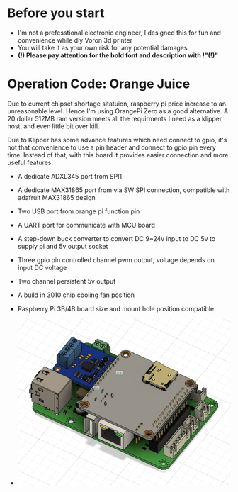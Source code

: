 # Before you start
- I'm not a prefesstional electronic engineer, I designed this for fun and convenience while diy Voron 3d printer
- You will take it as your own risk for any potential damages
- **(!) Please pay attention for the bold font and description with !"(!)"**

# Operation Code: Orange Juice
Due to current chipset shortage sitatuion, raspberry pi price increase to an unreasonable level. 
Hence I'm using OrangePi Zero as a good alternative. A 20 dollar 512MB ram version meets all the requirments I need as a klipper host, and even little bit over kill.

Due to Klipper has some advance features which need connect to gpio, it's not that convenience to use a pin header and connect to gpio pin every time. Instead of that, with this board it provides easier connection and more useful features:

- A dedicate ADXL345 port from SPI1 
- A dedicate MAX31865 port from via SW SPI connection, compatible with adafruit MAX31865 design
- Two USB port from orange pi function pin
- A UART port for communicate with MCU board
- A step-down buck converter to convert DC 9~24v input to DC 5v to supply pi and 5v output socket
- Three gpio pin controlled channel pwm output, voltage depends on input DC voltage
- Two channel persistent 5v output
- A build in 3010 chip cooling fan position
- Raspberry Pi 3B/4B board size and mount hole position compatible 

- ![](images/top.png)  


